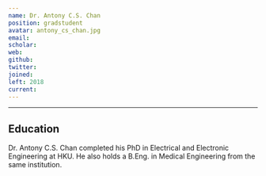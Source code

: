 ```yaml
---
name: Dr. Antony C.S. Chan
position: gradstudent
avatar: antony_cs_chan.jpg
email: 
scholar: 
web: 
github: 
twitter: 
joined: 
left: 2018
current: 
---
```



<hr>

## Education
Dr. Antony C.S. Chan completed his PhD in Electrical and Electronic Engineering at HKU. He also holds a B.Eng. in Medical Engineering from the same institution.

